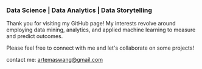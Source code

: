 ###                                                         Data Science | Data Analytics | Data Storytelling

Thank you for visiting my GitHub page! My interests revolve around employing data mining, analytics, and applied machine learning to measure and predict outcomes. 

Please feel free to connect with me and let's collaborate on some projects! 

contact me: artemaswang@gmail.com 




<!--
**artwang31/artwang31** is a ✨ _special_ ✨ repository because its `README.md` (this file) appears on your GitHub profile.

Here are some ideas to get you started:

- 🔭 I’m currently working on ...
- 🌱 I’m currently learning ...
- 👯 I’m looking to collaborate on ...
- 🤔 I’m looking for help with ...
- 💬 Ask me about ...
- 📫 How to reach me: ...
- 😄 Pronouns: ...
- ⚡ Fun fact: ...
-->
